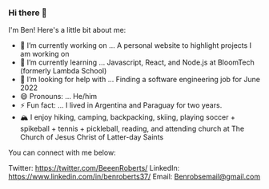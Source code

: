 ### Hi there 👋

I'm Ben! Here's a little bit about me:


- 🔭 I’m currently working on ... A personal website to highlight projects I am working on 
- 🌱 I’m currently learning ... Javascript, React, and Node.js at BloomTech (formerly Lambda School)
- 🤔 I’m looking for help with ... Finding a software engineering job for June 2022
- 😄 Pronouns: ... He/him
- ⚡ Fun fact: ... I lived in Argentina and Paraguay for two years. 
- 🏔 I enjoy hiking, camping, backpacking, skiing, playing soccer + spikeball + tennis + pickleball, reading, and attending church at The Church of Jesus Christ of Latter-day Saints

You can connect with me below:

Twitter: https://twitter.com/BeeenRoberts/
LinkedIn: https://www.linkedin.com/in/benroberts37/
Email: Benrobsemail@gmail.com

